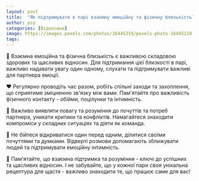 ```yaml
---
layout: post
title:  "Як підтримувати в парі взаємну емоційну та фізичну близькість?"
author: psy
categories: [Відносини]
image: https://images.pexels.com/photos/16445219/pexels-photo-16445219.jpeg?auto=compress&cs=tinysrgb&fit=crop&h=627&w=1200
tags: 
---
```


🌟 Взаємна емоційна та фізична близькість є важливою складовою здорових та щасливих відносин. Для підтримання цієї близкості в парі, важливо надавати увагу один одному, слухати та підтримувати важливі для партнера емоції. 

❤️ Регулярно проводіть час разом, робіть спільні заходи та захоплення, що сприятиме зміцненню зв'язку між вами. Пам'ятайте про важливість фізичного контакту - обійми, поцілунки та інтимність.

🌺 Важливо виявляти повагу та розуміння до почуттів та потреб партнера, уникати критики та конфліктів. Намагайтеся знаходити компроміси у складних ситуаціях та діяти як команда.

💬 Не бійтеся відкриватися один перед одним, ділитися своїми почуттями та думками. Відверті розмови допомагають зближувати людей та підтримувати емоційну інтимність.

🌈 Пам'ятайте, що взаємна підтримка та розуміння - ключі до успішних та щасливих відносин. І не забувайте, що у кожної пари своя унікальна рецептура для щастя - важливо знаходити те, що працює саме для вас!


